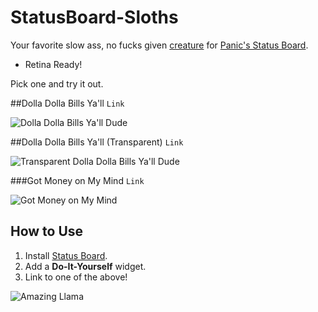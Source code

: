 StatusBoard-Sloths
==================

Your favorite slow ass, no fucks given [creature](http://thechive.files.wordpress.com/2012/09/hanging-on-my-wall-14.jpg) for [Panic's Status Board](http://panic.com/statusboard/).

- Retina Ready!

Pick one and try it out.

##Dolla Dolla Bills Ya'll
``` Link ```

![Dolla Dolla Bills Ya'll Dude](http://i.imgur.com/K46II6I.jpg)


##Dolla Dolla Bills Ya'll (Transparent)
``` Link ```

![Transparent Dolla Dolla Bills Ya'll Dude](http://i.imgur.com/UcphiUY.png)


###Got Money on My Mind
``` Link ```

![Got Money on My Mind](http://i.imgur.com/6ZBZ2Hb.jpg)


## How to Use
1. Install [Status Board](http://panic.com/statusboard/).
2. Add a **Do-It-Yourself** widget.
3. Link to one of the above!

![Amazing Llama](http://i.imgur.com/55tTKae.gif)